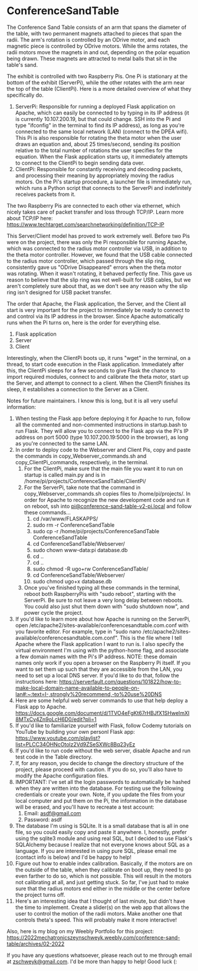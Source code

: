# ConferenceSandTable

The Conference Sand Table consists of an arm that spans the diameter of the table, with two permanent magnets attached to pieces that span the radii. The arm's rotation is controlled by an ODrive motor, and each magnetic piece is controlled by ODrive motors. While the arms rotates, the radii motors move the magnets in and out, depending on the polar equation being drawn. These magnets are attracted to metal balls that sit in the table's sand.

The exhibit is controlled with two Raspberry Pis. One Pi is stationary at the bottom of the exhibit (ServerPi), while the other rotates with the arm near the top of the table (ClientPi). Here is a more detailed overview of what they specifically do.
1. ServerPi: Responsible for running a deployed Flask application on Apache, which can easily be connected to by typing in its IP address (it is currently 10.107.200.19, but that could change. SSH into the Pi and type "ifconfig" in the terminal to find its IP address), as long as you're connected to the same local network (LAN) (connect to the DPEA wifi). This Pi is also responsible for rotating the theta motor when the user draws an equation and, about 25 times/second, sending its position relative to the total number of rotations the user specifies for the equation. When the Flask application starts up, it immediately attempts to connect to the ClientPi to begin sending data over.
2. ClientPi: Responsible for constantly receiving and decoding packets, and processing their meaning by appropriately moving the radius motors. On the Pi's startup procedure, a launcher file is immediately run, which runs a Python script that connects to the ServerPi and indefinitely receives packets from it.

The two Raspberry Pis are connected to each other via ethernet, which nicely takes care of packet transfer and loss through TCP/IP. Learn more about TCP/IP here: https://www.techtarget.com/searchnetworking/definition/TCP-IP

This Server/Client model has proved to work extremely well. Before two Pis were on the project, there was only the Pi responsible for running Apache, which was connected to the radius motor controller via USB, in addition to the theta motor controller. However, we found that the USB cable connected to the radius motor controller, which passed through the slip ring, consistently gave us "ODrive Disappeared" errors when the theta motor was rotating. When it wasn't rotating, it behaved perfectly fine. This gave us reason to believe that the slip ring was not well-built for USB cables, but we aren't completely sure about that, as we don't see any reason why the slip ring isn't designed for USB packet transfer.

The order that Apache, the Flask application, the Server, and the Client all start is very important for the project to immediately be ready to connect to and control via its IP address in the browser. Since Apache automatically runs when the Pi turns on, here is the order for everything else.
1. Flask application
2. Server
3. Client

Interestingly, when the ClientPi boots up, it runs "wget" in the terminal, on a thread, to start code execution in the Flask application. Immediately after this, the ClientPi sleeps for a few seconds to give Flask the chance to import required modules, connect to and calibrate the theta motor, start up the Server, and attempt to connect to a client. When the ClientPi finishes its sleep, it establishes a connection to the Server as a Client.

Notes for future maintainers. I know this is long, but it is all very useful information:
1. When testing the Flask app before deploying it for Apache to run, follow all the commented and non-commented instructions in startup.bash to run Flask. They will allow you to connect to the Flask app via the Pi's IP address on port 5000 (type 10.107.200.19:5000 in the browser), as long as you're connected to the same LAN.
2. In order to deploy code to the Webserver and Client Pis, copy and paste the commands in copy_Webserver_commands.sh and copy_ClientPi_commands, respectively, in the terminal.
   1. For the ClientPi, make sure that the main file you want it to run on startup is called main.py and is in /home/pi/projects/ConferenceSandTable/ClientPi/
   2. For the ServerPi, take note that the command in copy_Webserver_commands.sh copies files to /home/pi/projects/. In order for Apache to recognize the new development code and run it on reboot, ssh into pi@conference-sand-table-v2-pi.local and follow these commands...
      1. cd /var/www/FLASKAPPS/
      2. sudo rm -r ConferenceSandTable
      3. sudo cp -r /home/pi/projects/ConferenceSandTable ConferenceSandTable
      4. cd ConferenceSandTable/Webserver/
      5. sudo chown www-data:pi database.db
      6. cd ..
      7. cd ..
      8. sudo chmod -R ugo+rw ConferenceSandTable/
      9. cd ConferenceSandTable/Webserver/
      10. sudo chmod ugo+x database.db
   3. Once you've finished typing all these commands in the terminal, reboot both RaspberryPis with "sudo reboot", starting with the ServerPi. Be sure to not leave a very long delay between reboots. You could also just shut them down with "sudo shutdown now", and power cycle the project.
3. If you'd like to learn more about how Apache is running on the ServerPi, open /etc/apache2/sites-available/conferencesandtable.com.conf with you favorite editor. For example, type in "sudo nano /etc/apache2/sites-available/conferencesandtable.com.conf". This is the file where I tell Apache where the Flask application I want to run is. I also specify the virtual environment I'm using with the python-home flag, and associate a few domain names with the Pi's IP address. NOTE: these domain names only work if you open a browser on the Raspberry Pi itself. If you want to set them up such that they are accessible from the LAN, you need to set up a local DNS server. If you'd like to do that, follow the instructions here: https://serverfault.com/questions/101822/how-to-make-local-domain-name-available-to-people-on-lan#:~:text=I-,strongly%20recommend,-to%20use%20DNS
4. Here are some helpful web server commands to use that help deploy a Flask app to Apache. https://docs.google.com/document/d/1TVO4eFgKt67rHBJfX1SHweImXI8MTxCv4Zn9oLcH6D0/edit?pli=1
5. If you'd like to familiarize yourself with Flask, follow Codemy tutorials on YouTube by building your own personl Flask app: https://www.youtube.com/playlist?list=PLCC34OHNcOtolz2Vd9ZSeSXWc8Bq23yEz
6. If you'd like to run code without the web server, disable Apache and run test code in the Table directory.
7. If, for any reason, you decide to change the directory structure of the project, please proceed with caution. If you do so, you'll also have to modify the Apache configuration files.
8. IMPORTANT: I've set all the login passwords to automatically be hashed when they are written into the database. For testing use the following credentials or create your own. Note, if you update the files from your local computer and put them on the Pi, the information in the database will be erased, and you'll have to recreate a test account:
   1. Email: asdf@gmail.com
   2. Password: asdf
9. The database I'm using is SQLite. It is a small database that is all in one file, so you could easily copy and paste it anywhere. I, honestly, prefer using the sqlite3 module and using real SQL, but I decided to use Flask's SQLAlchemy because I realize that not everyone knows about SQL as a language. If you are interested in using pure SQL, please email me (contact info is below) and I'd be happy to help!
10. Figure out how to enable index calibration. Basically, if the motors are on the outside of the table, when they calibrate on boot up, they need to go even farther to do so, which is not possible. This will result in the motors not calibrating at all, and just getting stuck. So far, I've just had to make sure that the radius motors end either in the middle or the center before the project turns off.
11. Here's an interesting idea that I thought of last minute, but didn't have the time to implement. Create a slider(s) on the web app that allows the user to control the motion of the radii motors. Make another one that controls theta's speed. This will probably make it more interactive!

Also, here is my blog on my Weebly Portfolio for this project: https://2022mechatronicszeynschweyk.weebly.com/conference-sand-table/archives/02-2022

If you have any questions whatsoever, please reach out to me through email at zschweyk@gmail.com. I'd be more than happy to help! Good luck (:

